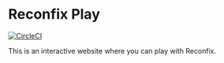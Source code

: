 # Reconfix Play
[![CircleCI](https://circleci.com/gh/balena-io-playground/reconfix-play.svg?style=svg)](https://circleci.com/gh/balena-io-playground/reconfix-play)

This is an interactive website where you can play with Reconfix.


